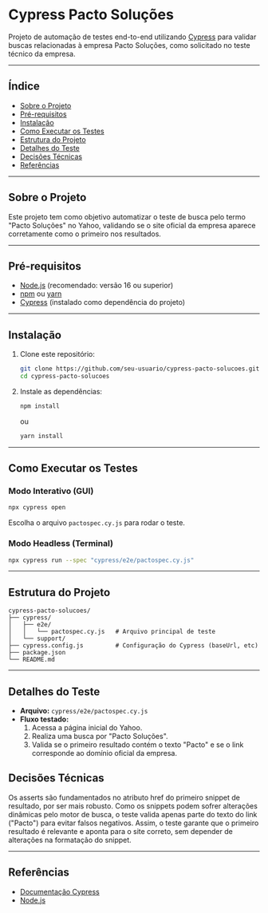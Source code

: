 # Cypress Pacto Soluções

Projeto de automação de testes end-to-end utilizando [Cypress](https://www.cypress.io/) para validar buscas relacionadas à empresa Pacto Soluções, como solicitado no teste técnico da empresa.

---

## Índice

- [Sobre o Projeto](#sobre-o-projeto)
- [Pré-requisitos](#pré-requisitos)
- [Instalação](#instalação)
- [Como Executar os Testes](#como-executar-os-testes)
- [Estrutura do Projeto](#estrutura-do-projeto)
- [Detalhes do Teste](#detalhes-do-teste)
- [Decisões Técnicas](#decisões-técnicas)
- [Referências](#referências)

---

## Sobre o Projeto

Este projeto tem como objetivo automatizar o teste de busca pelo termo "Pacto Soluções" no Yahoo, validando se o site oficial da empresa aparece corretamente como o primeiro nos resultados.

---

## Pré-requisitos

- [Node.js](https://nodejs.org/) (recomendado: versão 16 ou superior)
- [npm](https://www.npmjs.com/) ou [yarn](https://yarnpkg.com/)
- [Cypress](https://www.cypress.io/) (instalado como dependência do projeto)

---

## Instalação

1. Clone este repositório:
   ```sh
   git clone https://github.com/seu-usuario/cypress-pacto-solucoes.git
   cd cypress-pacto-solucoes
   ```

2. Instale as dependências:
   ```sh
   npm install
   ```
   ou
   ```sh
   yarn install
   ```

---

## Como Executar os Testes

### Modo Interativo (GUI)
```sh
npx cypress open
```
Escolha o arquivo `pactospec.cy.js` para rodar o teste.

### Modo Headless (Terminal)
```sh
npx cypress run --spec "cypress/e2e/pactospec.cy.js"
```

---

## Estrutura do Projeto

```
cypress-pacto-solucoes/
├── cypress/
│   ├── e2e/
│   │   └── pactospec.cy.js   # Arquivo principal de teste
│   └── support/
├── cypress.config.js         # Configuração do Cypress (baseUrl, etc)
├── package.json
└── README.md
```

---

## Detalhes do Teste

- **Arquivo:** `cypress/e2e/pactospec.cy.js`
- **Fluxo testado:**  
  1. Acessa a página inicial do Yahoo.
  2. Realiza uma busca por "Pacto Soluções".
  3. Valida se o primeiro resultado contém o texto "Pacto" e se o link corresponde ao domínio oficial da empresa.

## Decisões Técnicas 

Os asserts são fundamentados no atributo href do primeiro snippet de resultado, por ser mais robusto. Como os snippets podem sofrer alterações dinâmicas pelo motor de busca, o teste valida apenas parte do texto do link ("Pacto") para evitar falsos negativos. Assim, o teste garante que o primeiro resultado é relevante e aponta para o site correto, sem depender de alterações na formatação do snippet.


---

## Referências

- [Documentação Cypress](https://docs.cypress.io/)
- [Node.js](https://nodejs.org/)
